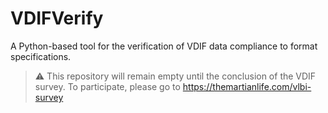 # VDIFVerify
A Python-based tool for the verification of VDIF data compliance to format specifications.

> ⚠️ This repository will remain empty until the conclusion of the VDIF survey. To participate, please go to https://themartianlife.com/vlbi-survey
